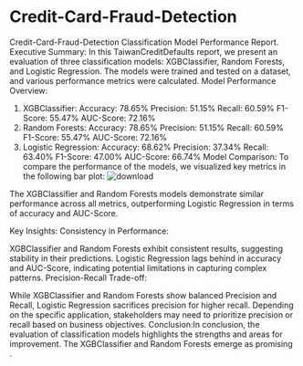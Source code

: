 # Credit-Card-Fraud-Detection
Credit-Card-Fraud-Detection
Classification Model Performance Report.
Executive Summary:
In this TaiwanCreditDefaults report, we present an evaluation of three classification models: XGBClassifier, Random Forests, and Logistic Regression. The models were trained and tested on a dataset, and various performance metrics were calculated.
Model Performance Overview:
1. XGBClassifier:
Accuracy: 78.65%
Precision: 51.15%
Recall: 60.59%
F1-Score: 55.47%
AUC-Score: 72.16%
2. Random Forests:
Accuracy: 78.65%
Precision: 51.15%
Recall: 60.59%
F1-Score: 55.47%
AUC-Score: 72.16%
3. Logistic Regression:
Accuracy: 68.62%
Precision: 37.34%
Recall: 63.40%
F1-Score: 47.00%
AUC-Score: 66.74%
Model Comparison:
To compare the performance of the models, we visualized key metrics in the following bar plot:
![download](https://github.com/siddheshsakpal/TaiwanCreditDefaults_ML_project/assets/133146916/f3938e86-4d65-43cd-a5c3-eb8c4d9277ef)


The XGBClassifier and Random Forests models demonstrate similar performance across all metrics, outperforming Logistic Regression in terms of accuracy and AUC-Score.

Key Insights:
Consistency in Performance:

XGBClassifier and Random Forests exhibit consistent results, suggesting stability in their predictions.
Logistic Regression lags behind in accuracy and AUC-Score, indicating potential limitations in capturing complex patterns.
Precision-Recall Trade-off:

While XGBClassifier and Random Forests show balanced Precision and Recall, Logistic Regression sacrifices precision for higher recall.
Depending on the specific application, stakeholders may need to prioritize precision or recall based on business objectives.
Conclusion:In conclusion, the evaluation of classification models highlights the strengths and areas for improvement. The XGBClassifier and Random Forests emerge as promising .
